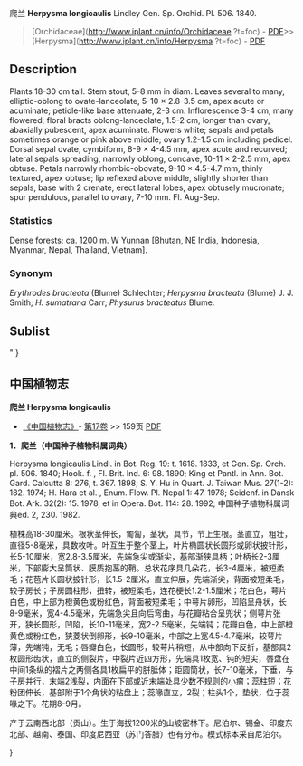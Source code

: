 爬兰 **Herpysma longicaulis** Lindley Gen. Sp. Orchid. Pl. 506. 1840.

> [Orchidaceae](http://www.iplant.cn/info/Orchidaceae ?t=foc) - [PDF](http://iplant.cn/foc/pdf/Orchidaceae.pdf)>>[Herpysma](http://www.iplant.cn/info/Herpysma ?t=foc) - [PDF](http://www.iplant.cn/foc/pdf/Herpysma.pdf)

## Description

Plants 18-30 cm tall. Stem stout, 5-8 mm in diam. Leaves several to many, elliptic-oblong to ovate-lanceolate, 5-10 × 2.8-3.5 cm, apex acute or acuminate; petiole-like base attenuate, 2-3 cm. Inflorescence 3-4 cm, many flowered; floral bracts oblong-lanceolate, 1.5-2 cm, longer than ovary, abaxially pubescent, apex acuminate. Flowers white; sepals and petals sometimes orange or pink above middle; ovary 1.2-1.5 cm including pedicel. Dorsal sepal ovate, cymbiform, 8-9 × 4-4.5 mm, apex acute and recurved; lateral sepals spreading, narrowly oblong, concave, 10-11 × 2-2.5 mm, apex obtuse. Petals narrowly rhombic-obovate, 9-10 × 4.5-4.7 mm, thinly textured, apex obtuse; lip reflexed above middle, slightly shorter than sepals, base with 2 crenate, erect lateral lobes, apex obtusely mucronate; spur pendulous, parallel to ovary, 7-10 mm. Fl. Aug-Sep.

### Statistics
Dense forests; ca. 1200 m. W Yunnan [Bhutan, NE India, Indonesia, Myanmar, Nepal, Thailand, Vietnam].

### Synonym
*Erythrodes bracteata* (Blume) Schlechter; *Herpysma bracteata* (Blume) J. J. Smith; *H. sumatrana* Carr; *Physurus bracteatus* Blume.

## Sublist
"
}
## 中国植物志

**爬兰 Herpysma longicaulis**

* [《中国植物志》](http://www.iplant.cn/frps)- [第17卷](http://www.iplant.cn/frps/vol/17) >> 159页 [PDF](http://www.iplant.cn/frps/pdf/17/159.pdf)

**1．爬兰（中国种子植物科属词典）**

Herpysma longicaulis Lindl. in Bot. Reg. 19: t. 1618. 1833, et Gen. Sp. Orch. pl. 506. 1840; Hook. f. , Fl. Brit. Ind. 6: 98. 1890; King et Pantl. in Ann. Bot. Gard. Calcutta 8: 276, t. 367. 1898; S. Y. Hu in Quart. J. Taiwan Mus. 27(1-2): 182. 1974; H. Hara et al. , Enum. Flow. Pl. Nepal 1: 47. 1978; Seidenf. in Dansk Bot. Ark. 32(2): 15. 1978, et in Opera. Bot. 114: 28. 1992; 中国种子植物科属词典ed. 2, 230. 1982.

植株高18-30厘米。根状茎伸长，匍匐，茎状，具节，节上生根。茎直立，粗壮，直径5-8毫米，具数枚叶。叶互生于整个茎上，叶片椭圆状长圆形或卵状披针形，长5-10厘米，宽2.8-3.5厘米，先端急尖或渐尖，基部渐狭具柄；叶柄长2-3厘米，下部膨大呈筒状、膜质抱茎的鞘。总状花序具几朵花，长3-4厘米，被短柔毛；花苞片长圆状披针形，长1.5-2厘米，直立伸展，先端渐尖，背面被短柔毛，较子房长；子房圆柱形，扭转，被短柔毛，连花梗长1.2-1.5厘米；花白色，萼片白色，中上部为橙黄色或粉红色，背面被短柔毛；中萼片卵形，凹陷呈舟状，长8-9毫米，宽4-4.5毫米，先端急尖且向后弯曲，与花瓣粘合呈兜状；侧萼片张开，狭长圆形，凹陷，长10-11毫米，宽2-2.5毫米，先端钝；花瓣白色，中上部橙黄色或粉红色，狭菱状倒卵形，长9-10毫米，中部之上宽4.5-4.7毫米，较萼片薄，先端钝，无毛；唇瓣白色，长圆形，较萼片稍短，从中部向下反折，基部具2枚圆形齿状，直立的侧裂片，中裂片近四方形，先端具1枚宽、钝的短尖，唇盘在中间1条纵的褶片之两侧各具1枚扁平的胼胝体；距圆筒状，长7-10毫米，下垂，与子房并行，末端2浅裂，内面在下部或近末端处具少数不规则的小瘤；蕊柱短；花粉团伸长，基部附于1个角状的粘盘上；蕊喙直立，2裂；柱头1个，垫状，位于蕊喙之下。花期8-9月。

产于云南西北部（贡山）。生于海拔1200米的山坡密林下。尼泊尔、锡金、印度东北部、越南、泰国、印度尼西亚（苏门答腊）也有分布。模式标本采自尼泊尔。

}